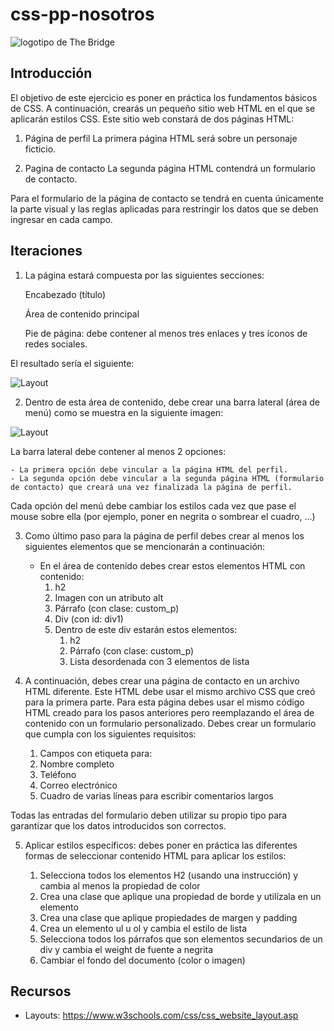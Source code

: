 # css-pp-nosotros

![logotipo de The Bridge](https://user-images.githubusercontent.com/27650532/77754601-e8365180-702b-11ea-8bed-5bc14a43f869.png 'logotipo de The Bridge')

## Introducción

El objetivo de este ejercicio es poner en práctica los fundamentos básicos de CSS.
A continuación, crearás un pequeño sitio web HTML en el que se aplicarán estilos CSS. Este sitio web constará de dos páginas HTML:

1. Página de perfil
   La primera página HTML será sobre un personaje ficticio.

2. Pagina de contacto
   La segunda página HTML contendrá un formulario de contacto.

Para el formulario de la página de contacto se tendrá en cuenta únicamente la parte visual y las reglas aplicadas para restringir los datos que se deben ingresar en cada campo.

## Iteraciones

1. La página estará compuesta por las siguientes secciones:

   Encabezado (título)

   Área de contenido principal

   Pie de página: debe contener al menos tres enlaces y tres íconos de redes sociales.

El resultado sería el siguiente:

![Layout](https://user-images.githubusercontent.com/12766483/219956314-f564815a-2461-4713-9759-a2fd504668aa.png)

2. Dentro de esta área de contenido, debe crear una barra lateral (área de menú) como se muestra en la siguiente imagen:

![Layout](https://user-images.githubusercontent.com/12766483/219956571-8d5fe9a4-a1eb-4231-907c-5d205b8ee903.png)

La barra lateral debe contener al menos 2 opciones:

    - La primera opción debe vincular a la página HTML del perfil.
    - La segunda opción debe vincular a la segunda página HTML (formulario de contacto) que creará una vez finalizada la página de perfil.

Cada opción del menú debe cambiar los estilos cada vez que pase el mouse sobre ella (por ejemplo, poner en negrita o sombrear el cuadro, ...)

3. Como último paso para la página de perfil debes crear al menos los siguientes elementos que se mencionarán a continuación:

   - En el área de contenido debes crear estos elementos HTML con contenido:
     1. h2
     2. Imagen con un atributo alt
     3. Párrafo (con clase: custom_p)
     4. Div (con id: div1)
     5. Dentro de este div estarán estos elementos:
        1. h2
        2. Párrafo (con clase: custom_p)
        3. Lista desordenada con 3 elementos de lista

4. A continuación, debes crear una página de contacto en un archivo HTML diferente. Este HTML debe usar el mismo archivo CSS que creó para la primera parte. Para esta página debes usar el mismo código HTML creado para los pasos anteriores pero reemplazando el área de contenido con un formulario personalizado. Debes crear un formulario que cumpla con los siguientes requisitos:

   1. Campos con etiqueta para:
   2. Nombre completo
   3. Teléfono
   4. Correo electrónico
   5. Cuadro de varias líneas para escribir comentarios largos

Todas las entradas del formulario deben utilizar su propio tipo para garantizar que los datos introducidos son correctos.

5. Aplicar estilos específicos: debes poner en práctica las diferentes formas de seleccionar contenido HTML para aplicar los estilos:

   1. Selecciona todos los elementos H2 (usando una instrucción) y cambia al menos la propiedad de color
   2. Crea una clase que aplique una propiedad de borde y utilízala en un elemento
   3. Crea una clase que aplique propiedades de margen y padding
   4. Crea un elemento ul u ol y cambia el estilo de lista
   5. Selecciona todos los párrafos que son elementos secundarios de un div y cambia el weight de fuente a negrita
   6. Cambiar el fondo del documento (color o imagen)

## Recursos

- Layouts: https://www.w3schools.com/css/css_website_layout.asp
